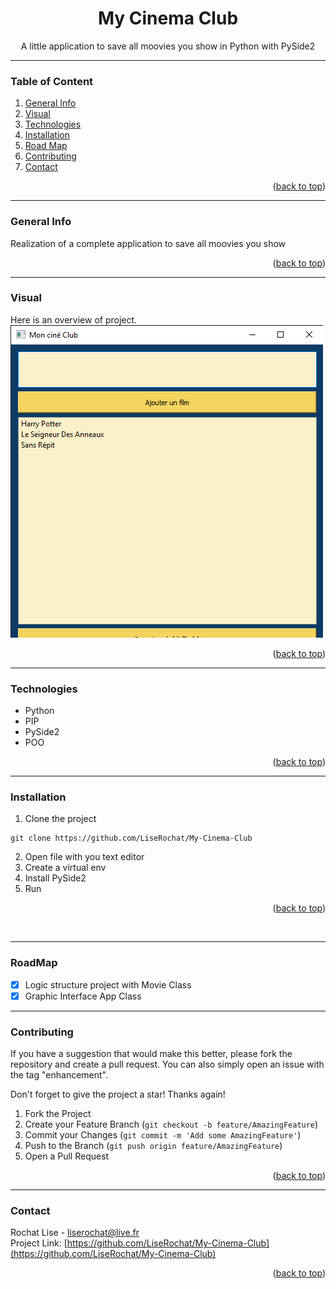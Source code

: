 <div id="top"></div>

<div align="center">
  <h1> My Cinema Club </h1>
  <p>A little application to save all moovies you show in Python with PySide2</p>
</div>

***

### Table of Content
1. [General Info](#general-info)
3. [Visual](#visual)
4. [Technologies](#technologies)
5. [Installation](#installation)
6. [Road Map](#roadmap)
7. [Contributing](#contributing)
8. [Contact](#contact)
<p align="right">(<a href="#top">back to top</a>)</p>

***

### General Info
Realization of a complete application to save all moovies you show
<p align="right">(<a href="#top">back to top</a>)</p>

***

### Visual
Here is an overview of project. </br>
<img src="script/img/screenshot.png" alt="screenshot result">
<p align="right">(<a href="#top">back to top</a>)</p>

***

### Technologies
- Python
- PIP
- PySide2
- POO
<p align="right">(<a href="#top">back to top</a>)</p>

***

### Installation

1. Clone the project
```
git clone https://github.com/LiseRochat/My-Cinema-Club
```
2. Open file with you text editor 
3. Create a virtual env
4. Install PySide2
5. Run 
<p align="right">(<a href="#top">back to top</a>)</p> <br>

***

### RoadMap
- [x] Logic structure project with Movie Class
- [x] Graphic Interface App Class

***

### Contributing
If you have a suggestion that would make this better, please fork the repository and create a pull request. You can also simply open an issue with the tag "enhancement".

Don't forget to give the project a star! Thanks again!

1. Fork the Project
2. Create your Feature Branch (`git checkout -b feature/AmazingFeature`)
3. Commit your Changes (`git commit -m 'Add some AmazingFeature'`)
4. Push to the Branch (`git push origin feature/AmazingFeature`)
5. Open a Pull Request
<p align="right">(<a href="#top">back to top</a>)</p>

***

### Contact 
Rochat Lise - liserochat@live.fr </br>
Project Link: [https://github.com/LiseRochat/My-Cinema-Club](https://github.com/LiseRochat/My-Cinema-Club)
<p align="right">(<a href="#top">back to top</a>)</p>



